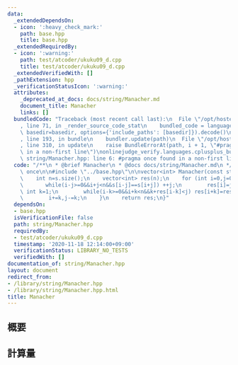 ```yaml
---
data:
  _extendedDependsOn:
  - icon: ':heavy_check_mark:'
    path: base.hpp
    title: base.hpp
  _extendedRequiredBy:
  - icon: ':warning:'
    path: test/atcoder/ukuku09_d.cpp
    title: test/atcoder/ukuku09_d.cpp
  _extendedVerifiedWith: []
  _pathExtension: hpp
  _verificationStatusIcon: ':warning:'
  attributes:
    _deprecated_at_docs: docs/string/Manacher.md
    document_title: Manacher
    links: []
  bundledCode: "Traceback (most recent call last):\n  File \"/opt/hostedtoolcache/Python/3.9.1/x64/lib/python3.9/site-packages/onlinejudge_verify/documentation/build.py\"\
    , line 71, in _render_source_code_stat\n    bundled_code = language.bundle(stat.path,\
    \ basedir=basedir, options={'include_paths': [basedir]}).decode()\n  File \"/opt/hostedtoolcache/Python/3.9.1/x64/lib/python3.9/site-packages/onlinejudge_verify/languages/cplusplus.py\"\
    , line 193, in bundle\n    bundler.update(path)\n  File \"/opt/hostedtoolcache/Python/3.9.1/x64/lib/python3.9/site-packages/onlinejudge_verify/languages/cplusplus_bundle.py\"\
    , line 310, in update\n    raise BundleErrorAt(path, i + 1, \"#pragma once found\
    \ in a non-first line\")\nonlinejudge_verify.languages.cplusplus_bundle.BundleErrorAt:\
    \ string/Manacher.hpp: line 6: #pragma once found in a non-first line\n"
  code: "/**\n * @brief Manacher\n * @docs docs/string/Manacher.md\n */\n\n#pragma\
    \ once\n\n#include \"../base.hpp\"\n\nvector<int> Manacher(const string &s){\n\
    \    int n=s.size();\n    vector<int> res(n);\n    for (int i=0,j=0;i<n;){\n \
    \       while(i-j>=0&&i+j<n&&s[i-j]==s[i+j]) ++j;\n        res[i]=j;\n       \
    \ int k=1;\n        while(i-k>=0&&i+k<n&&k+res[i-k]<j) res[i+k]=res[i-k],++k;\n\
    \        i+=k,j-=k;\n    }\n    return res;\n}"
  dependsOn:
  - base.hpp
  isVerificationFile: false
  path: string/Manacher.hpp
  requiredBy:
  - test/atcoder/ukuku09_d.cpp
  timestamp: '2020-11-18 12:14:00+09:00'
  verificationStatus: LIBRARY_NO_TESTS
  verifiedWith: []
documentation_of: string/Manacher.hpp
layout: document
redirect_from:
- /library/string/Manacher.hpp
- /library/string/Manacher.hpp.html
title: Manacher
---
```

## 概要

## 計算量